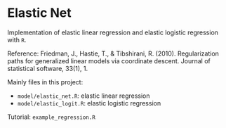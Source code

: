 # Elastic Net
 
Implementation of elastic linear regression and elastic logistic regression with `R`.

Reference: Friedman, J., Hastie, T., & Tibshirani, R. (2010). Regularization paths for generalized linear models via coordinate descent. Journal of statistical software, 33(1), 1.

Mainly files in this project:
- `model/elastic_net.R`: elastic linear regression
- `model/elastic_logit.R`: elastic logistic regression

Tutorial: `example_regression.R`